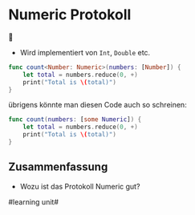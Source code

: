 # Numeric Protokoll
💯
- Wird implementiert von `Int`, `Double` etc.

```swift
func count<Number: Numeric>(numbers: [Number]) {
    let total = numbers.reduce(0, +)
    print("Total is \(total)")
}
```

übrigens könnte man diesen Code auch so schreinen:

```swift
func count(numbers: [some Numeric]) {
    let total = numbers.reduce(0, +)
    print("Total is \(total)")
}
```

## Zusammenfassung
- Wozu ist das Protokoll Numeric gut?


#learning unit#